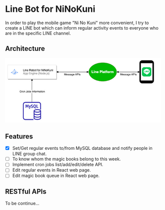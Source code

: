 # Line Bot for NiNoKuni
In order to play the mobile game "Ni No Kuni" more convenient, I try to create a LINE bot which can inform regular activity events to everyone who are in the specific LINE channel. 

## Architecture
![Archtecture](./resources/architecture.jpg)

## Features
- [x] Set/Get regular events to/from MySQL database and notify people in LINE group chat.
- [ ] To know whom the magic books belong to this week. 
- [ ] Implement cron jobs list/add/edit/delete API.
- [ ] Edit regular events in React web page.
- [ ] Edit magic book queue in React web page.

## RESTful APIs
To be continue...
